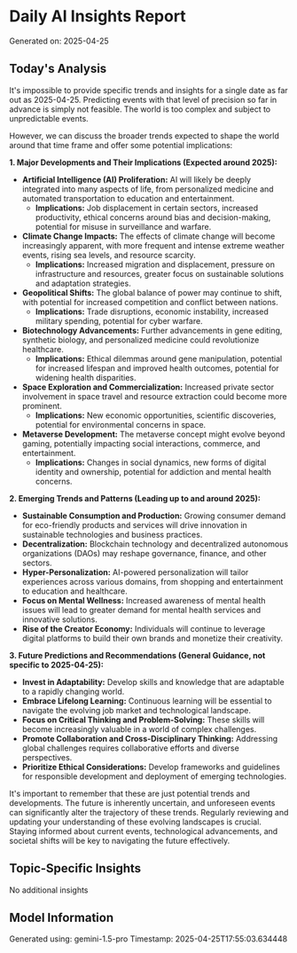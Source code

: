 # Daily AI Insights Report
Generated on: 2025-04-25

## Today's Analysis
It's impossible to provide specific trends and insights for a single date as far out as 2025-04-25. Predicting events with that level of precision so far in advance is simply not feasible.  The world is too complex and subject to unpredictable events.

However, we can discuss the broader trends expected to shape the world around that time frame and offer some potential implications:

**1. Major Developments and Their Implications (Expected around 2025):**

* **Artificial Intelligence (AI) Proliferation:** AI will likely be deeply integrated into many aspects of life, from personalized medicine and automated transportation to education and entertainment.  
    * **Implications:** Job displacement in certain sectors, increased productivity, ethical concerns around bias and decision-making, potential for misuse in surveillance and warfare.
* **Climate Change Impacts:** The effects of climate change will become increasingly apparent, with more frequent and intense extreme weather events, rising sea levels, and resource scarcity.
    * **Implications:** Increased migration and displacement, pressure on infrastructure and resources, greater focus on sustainable solutions and adaptation strategies.
* **Geopolitical Shifts:**  The global balance of power may continue to shift, with potential for increased competition and conflict between nations.
    * **Implications:** Trade disruptions, economic instability, increased military spending, potential for cyber warfare.
* **Biotechnology Advancements:**  Further advancements in gene editing, synthetic biology, and personalized medicine could revolutionize healthcare.
    * **Implications:**  Ethical dilemmas around gene manipulation, potential for increased lifespan and improved health outcomes, potential for widening health disparities.
* **Space Exploration and Commercialization:** Increased private sector involvement in space travel and resource extraction could become more prominent.
    * **Implications:** New economic opportunities, scientific discoveries, potential for environmental concerns in space.
* **Metaverse Development:** The metaverse concept might evolve beyond gaming, potentially impacting social interactions, commerce, and entertainment.
    * **Implications:** Changes in social dynamics, new forms of digital identity and ownership, potential for addiction and mental health concerns.


**2. Emerging Trends and Patterns (Leading up to and around 2025):**

* **Sustainable Consumption and Production:** Growing consumer demand for eco-friendly products and services will drive innovation in sustainable technologies and business practices.
* **Decentralization:**  Blockchain technology and decentralized autonomous organizations (DAOs) may reshape governance, finance, and other sectors.
* **Hyper-Personalization:**  AI-powered personalization will tailor experiences across various domains, from shopping and entertainment to education and healthcare.
* **Focus on Mental Wellness:**  Increased awareness of mental health issues will lead to greater demand for mental health services and innovative solutions.
* **Rise of the Creator Economy:**  Individuals will continue to leverage digital platforms to build their own brands and monetize their creativity.



**3. Future Predictions and Recommendations (General Guidance, not specific to 2025-04-25):**

* **Invest in Adaptability:**  Develop skills and knowledge that are adaptable to a rapidly changing world.
* **Embrace Lifelong Learning:**  Continuous learning will be essential to navigate the evolving job market and technological landscape.
* **Focus on Critical Thinking and Problem-Solving:**  These skills will become increasingly valuable in a world of complex challenges.
* **Promote Collaboration and Cross-Disciplinary Thinking:**  Addressing global challenges requires collaborative efforts and diverse perspectives.
* **Prioritize Ethical Considerations:**  Develop frameworks and guidelines for responsible development and deployment of emerging technologies.


It's important to remember that these are just potential trends and developments.  The future is inherently uncertain, and unforeseen events can significantly alter the trajectory of these trends. Regularly reviewing and updating your understanding of these evolving landscapes is crucial.  Staying informed about current events, technological advancements, and societal shifts will be key to navigating the future effectively.


## Topic-Specific Insights
No additional insights

## Model Information
Generated using: gemini-1.5-pro
Timestamp: 2025-04-25T17:55:03.634448
